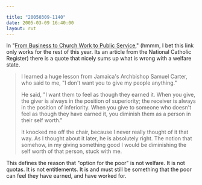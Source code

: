 ```yaml
---

title: "20050309-1140"
date: 2005-03-09 16:40:00
layout: rut
---
```


<p> In "<a href="http://www.ncregister.com/current/0306lead2.htm">From Business to Church Work to Public Service</a>," (hmmm, I bet this link only works for the rest of this year.  Its an article from the National
Catholic Register) there is a quote that nicely sums up what is wrong with a welfare state.

<blockquote>I learned a huge lesson from Jamaica's Archbishop Samuel Carter, who said to me, "I don't want you to give my people anything."

He said, "I want them to feel as though they earned it. When you give, the giver is always in the position of superiority; the receiver is always in the position of inferiority. When you give to someone who doesn't feel as though they have earned it, you diminish them as a person in their self worth."

It knocked me off the chair, because I never really thought of it that way. As I thought about it later, he is absolutely right. The notion that somehow, in my giving something good I would be diminishing the self worth of that person, stuck with me.</blockquote>

This defines the reason that "option for the poor" is not welfare.  It is not quotas.  It is not entitlements.  It is and must still be something that the poor can feel they have earned, and have worked for.</p>

